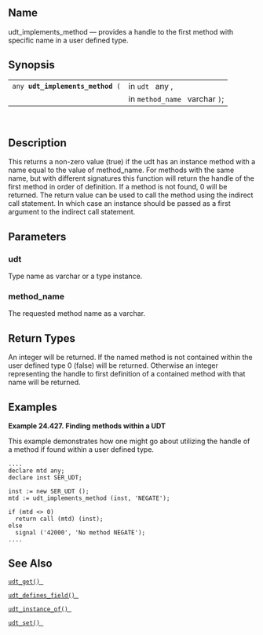 <div id="fn_udt_implements_method" class="refentry">

<div class="titlepage">

</div>

<div class="refnamediv">

## Name

udt_implements_method — provides a handle to the first method with
specific name in a user defined type.

</div>

<div class="refsynopsisdiv">

## Synopsis

<div id="fsyn_udt_implements_method" class="funcsynopsis">

|                                       |                                |
|---------------------------------------|--------------------------------|
| `any `**`udt_implements_method`**` (` | in `udt ` any ,                |
|                                       | in `method_name ` varchar `)`; |

<div class="funcprototype-spacer">

 

</div>

</div>

</div>

<div id="desc_udt_implements_method" class="refsect1">

## Description

This returns a non-zero value (true) if the udt has an instance method
with a name equal to the value of method_name. For methods with the same
name, but with different signatures this function will return the handle
of the first method in order of definition. If a method is not found, 0
will be returned. The return value can be used to call the method using
the indirect call statement. In which case an instance should be passed
as a first argument to the indirect call statement.

</div>

<div id="params_udt_implements_method" class="refsect1">

## Parameters

<div id="id115986" class="refsect2">

### udt

Type name as varchar or a type instance.

</div>

<div id="id115989" class="refsect2">

### method_name

The requested method name as a varchar.

</div>

</div>

<div id="ret_udt_implements_method" class="refsect1">

## Return Types

An integer will be returned. If the named method is not contained within
the user defined type 0 (false) will be returned. Otherwise an integer
representing the handle to first definition of a contained method with
that name will be returned.

</div>

<div id="examples_udt_implements_method" class="refsect1">

## Examples

<div id="ex_udt_implements_method" class="example">

**Example 24.427. Finding methods within a UDT**

<div class="example-contents">

This example demonstrates how one might go about utilizing the handle of
a method if found within a user defined type.

``` screen
....
declare mtd any;
declare inst SER_UDT;

inst := new SER_UDT ();
mtd := udt_implements_method (inst, 'NEGATE');

if (mtd <> 0)
  return call (mtd) (inst);
else
  signal ('42000', 'No method NEGATE');
....
```

</div>

</div>

  

</div>

<div id="seealso_udt_implements_method" class="refsect1">

## See Also

<a href="fn_udt_get.html" class="link" title="udt_get"><code
class="function">udt_get() </code></a>

<a href="fn_udt_defines_field.html" class="link"
title="udt_defines_field"><code
class="function">udt_defines_field() </code></a>

<a href="fn_udt_instance_of.html" class="link"
title="udt_instance_of"><code
class="function">udt_instance_of() </code></a>

<a href="fn_udt_set.html" class="link" title="udt_set"><code
class="function">udt_set() </code></a>

</div>

</div>
